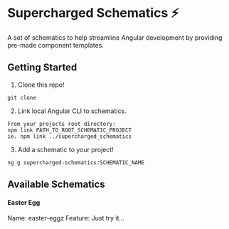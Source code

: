 # Supercharged Schematics :zap:

A set of schematics to help streamline Angular development by providing pre-made component templates.

## Getting Started

1. Clone this repo!
```
git clone
```
2. Link local Angular CLI to schematics.
```
From your projects root directory:
npm link PATH_TO_ROOT_SCHEMATIC_PROJECT
ie. npm link ../supercharged_schematics
```
3. Add a schematic to your project!
```
ng g supercharged-schematics:SCHEMATIC_NAME
```

## Available Schematics
#### Easter Egg
Name: easter-eggz
Feature: Just try it...
 
